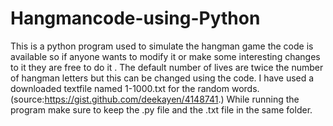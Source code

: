 # Hangmancode-using-Python
This is a python program used to simulate the hangman game the code is available so if anyone wants to modify it or make some interesting changes to it they are free to do it .
The default number of lives are twice the number of hangman letters but this can be changed using the code. 
I have used a downloaded textfile named 1-1000.txt for the random words. (source:https://gist.github.com/deekayen/4148741.) 
While running the program make sure to keep the .py file and the .txt file in the same folder.
